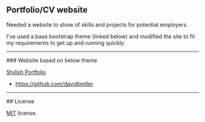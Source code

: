 ## Portfolio/CV website

Needed a website to show of skills and projects for potential employers.

I've used a base bootstrap theme (linked below) and modified the site to fit my requirements to get up and running quickly.





<hr/>
### Website based on below theme


[Stylish Portfolio](http://startbootstrap.com/template-overviews/stylish-portfolio/)

* https://github.com/davidtmiller


<hr/>
## License


[MIT](https://github.com/BlackrockDigital/startbootstrap-stylish-portfolio/blob/gh-pages/LICENSE) license.
